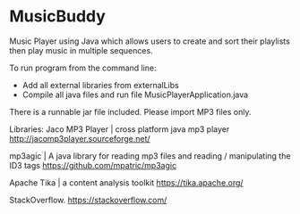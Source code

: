 # MusicBuddy
Music Player using Java which allows users to create and sort their playlists then play music in multiple sequences.

To run program from the command line:
- Add all external libraries from externalLibs
- Compile all java files and run file MusicPlayerApplication.java

There is a runnable jar file included. Please import MP3 files only.

Libraries:
Jaco MP3 Player | cross platform java mp3 player http://jacomp3player.sourceforge.net/

mp3agic | A java library for reading mp3 files and reading / manipulating the ID3 tags https://github.com/mpatric/mp3agic

Apache Tika | a content analysis toolkit https://tika.apache.org/

StackOverflow. https://stackoverflow.com/
